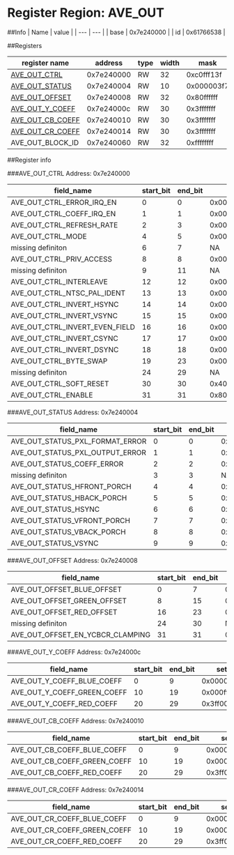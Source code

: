 # Register Region: AVE_OUT


##Info
| Name | value |
| --- | --- |
| base | 0x7e240000 |
| id | 0x61766538 |

##Registers

| register name | address | type | width | mask | reset |
| --- | --- | --- | --- | --- | --- |
| [AVE_OUT_CTRL](#ave_out_ctrl) | 0x7e240000 | RW | 32 | 0xc0fff13f | 0x40000100 |
| [AVE_OUT_STATUS](#ave_out_status) | 0x7e240004 | RW | 10 | 0x000003f7 | 0000000000 |
| [AVE_OUT_OFFSET](#ave_out_offset) | 0x7e240008 | RW | 32 | 0x80ffffff | 0x80109090 |
| [AVE_OUT_Y_COEFF](#ave_out_y_coeff) | 0x7e24000c | RW | 30 | 0x3fffffff | 0x0994b43a |
| [AVE_OUT_CB_COEFF](#ave_out_cb_coeff) | 0x7e240010 | RW | 30 | 0x3fffffff | 0x3a9d5900 |
| [AVE_OUT_CR_COEFF](#ave_out_cr_coeff) | 0x7e240014 | RW | 30 | 0x3fffffff | 0x100ca7d6 |
| AVE_OUT_BLOCK_ID | 0x7e240060 | RW | 32 | 0xffffffff | 0x61766538 |

##Register info


###AVE_OUT_CTRL
 Address: 0x7e240000

| field_name | start_bit | end_bit | set | clear | reset |
| --- | --- | --- | --- | --- | --- |
| AVE_OUT_CTRL_ERROR_IRQ_EN | 0 | 0 | 0x00000001 | 0xfffffffe | 0x0 |
| AVE_OUT_CTRL_COEFF_IRQ_EN | 1 | 1 | 0x00000002 | 0xfffffffd | 0x0 |
| AVE_OUT_CTRL_REFRESH_RATE | 2 | 3 | 0x0000000c | 0xfffffff3 | 0x0 |
| AVE_OUT_CTRL_MODE | 4 | 5 | 0x00000030 | 0xffffffcf | 0x0 |
| missing definiton | 6 | 7 | NA | NA | NA |
| AVE_OUT_CTRL_PRIV_ACCESS | 8 | 8 | 0x00000100 | 0xfffffeff | 0x1 |
| missing definiton | 9 | 11 | NA | NA | NA |
| AVE_OUT_CTRL_INTERLEAVE | 12 | 12 | 0x00001000 | 0xffffefff | 0x0 |
| AVE_OUT_CTRL_NTSC_PAL_IDENT | 13 | 13 | 0x00002000 | 0xffffdfff | 0x0 |
| AVE_OUT_CTRL_INVERT_HSYNC | 14 | 14 | 0x00004000 | 0xffffbfff | 0x0 |
| AVE_OUT_CTRL_INVERT_VSYNC | 15 | 15 | 0x00008000 | 0xffff7fff | 0x0 |
| AVE_OUT_CTRL_INVERT_EVEN_FIELD | 16 | 16 | 0x00010000 | 0xfffeffff | 0x0 |
| AVE_OUT_CTRL_INVERT_CSYNC | 17 | 17 | 0x00020000 | 0xfffdffff | 0x0 |
| AVE_OUT_CTRL_INVERT_DSYNC | 18 | 18 | 0x00040000 | 0xfffbffff | 0x0 |
| AVE_OUT_CTRL_BYTE_SWAP | 19 | 23 | 0x00f80000 | 0xff07ffff | 0x0 |
| missing definiton | 24 | 29 | NA | NA | NA |
| AVE_OUT_CTRL_SOFT_RESET | 30 | 30 | 0x40000000 | 0xbfffffff | 0x1 |
| AVE_OUT_CTRL_ENABLE | 31 | 31 | 0x80000000 | 0x7fffffff | 0x0 |

###AVE_OUT_STATUS
 Address: 0x7e240004

| field_name | start_bit | end_bit | set | clear | reset |
| --- | --- | --- | --- | --- | --- |
| AVE_OUT_STATUS_PXL_FORMAT_ERROR | 0 | 0 | 0x00000001 | 0xfffffffe | 0x0 |
| AVE_OUT_STATUS_PXL_OUTPUT_ERROR | 1 | 1 | 0x00000002 | 0xfffffffd | 0x0 |
| AVE_OUT_STATUS_COEFF_ERROR | 2 | 2 | 0x00000004 | 0xfffffffb | 0x0 |
| missing definiton | 3 | 3 | NA | NA | NA |
| AVE_OUT_STATUS_HFRONT_PORCH | 4 | 4 | 0x00000010 | 0xffffffef | 0x0 |
| AVE_OUT_STATUS_HBACK_PORCH | 5 | 5 | 0x00000020 | 0xffffffdf | 0x0 |
| AVE_OUT_STATUS_HSYNC | 6 | 6 | 0x00000040 | 0xffffffbf | 0x0 |
| AVE_OUT_STATUS_VFRONT_PORCH | 7 | 7 | 0x00000080 | 0xffffff7f | 0x0 |
| AVE_OUT_STATUS_VBACK_PORCH | 8 | 8 | 0x00000100 | 0xfffffeff | 0x0 |
| AVE_OUT_STATUS_VSYNC | 9 | 9 | 0x00000200 | 0xfffffdff | 0x0 |

###AVE_OUT_OFFSET
 Address: 0x7e240008

| field_name | start_bit | end_bit | set | clear | reset |
| --- | --- | --- | --- | --- | --- |
| AVE_OUT_OFFSET_BLUE_OFFSET | 0 | 7 | 0x000000ff | 0xffffff00 | 0x90 |
| AVE_OUT_OFFSET_GREEN_OFFSET | 8 | 15 | 0x0000ff00 | 0xffff00ff | 0x90 |
| AVE_OUT_OFFSET_RED_OFFSET | 16 | 23 | 0x00ff0000 | 0xff00ffff | 0x10 |
| missing definiton | 24 | 30 | NA | NA | NA |
| AVE_OUT_OFFSET_EN_YCBCR_CLAMPING | 31 | 31 | 0x80000000 | 0x7fffffff | 0x1 |

###AVE_OUT_Y_COEFF
 Address: 0x7e24000c

| field_name | start_bit | end_bit | set | clear | reset |
| --- | --- | --- | --- | --- | --- |
| AVE_OUT_Y_COEFF_BLUE_COEFF | 0 | 9 | 0x000003ff | 0xfffffc00 | 0x3a |
| AVE_OUT_Y_COEFF_GREEN_COEFF | 10 | 19 | 0x000ffc00 | 0xfff003ff | 0x12d |
| AVE_OUT_Y_COEFF_RED_COEFF | 20 | 29 | 0x3ff00000 | 0xc00fffff | 0x99 |

###AVE_OUT_CB_COEFF
 Address: 0x7e240010

| field_name | start_bit | end_bit | set | clear | reset |
| --- | --- | --- | --- | --- | --- |
| AVE_OUT_CB_COEFF_BLUE_COEFF | 0 | 9 | 0x000003ff | 0xfffffc00 | 0x100 |
| AVE_OUT_CB_COEFF_GREEN_COEFF | 10 | 19 | 0x000ffc00 | 0xfff003ff | 0x356 |
| AVE_OUT_CB_COEFF_RED_COEFF | 20 | 29 | 0x3ff00000 | 0xc00fffff | 0x3a9 |

###AVE_OUT_CR_COEFF
 Address: 0x7e240014

| field_name | start_bit | end_bit | set | clear | reset |
| --- | --- | --- | --- | --- | --- |
| AVE_OUT_CR_COEFF_BLUE_COEFF | 0 | 9 | 0x000003ff | 0xfffffc00 | 0x3d6 |
| AVE_OUT_CR_COEFF_GREEN_COEFF | 10 | 19 | 0x000ffc00 | 0xfff003ff | 0x329 |
| AVE_OUT_CR_COEFF_RED_COEFF | 20 | 29 | 0x3ff00000 | 0xc00fffff | 0x100 |
